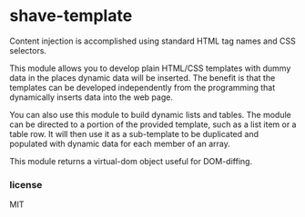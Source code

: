 # shave-template

Content injection is accomplished using standard HTML tag names and CSS selectors.

This module allows you to develop plain HTML/CSS templates with dummy data in the places dynamic
data will be inserted. The benefit is that the templates can be developed independently from the
programming that dynamically inserts data into the web page.

You can also use this module to build dynamic lists and tables. The module can be directed to a
portion of the provided template, such as a list item or a table row. It will then use it as a
sub-template to be duplicated and  populated with dynamic data for each member of an array.

This module returns a virtual-dom object useful for DOM-diffing.

### license

MIT

